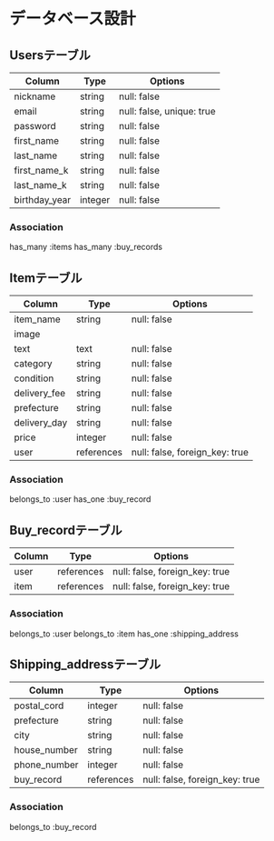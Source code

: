 # データベース設計

## Usersテーブル

| Column        | Type    | Options                   |
|---------------|---------|---------------------------|
| nickname      | string  | null: false               |
| email         | string  | null: false, unique: true |
| password      | string  | null: false               |
| first_name    | string  | null: false               |
| last_name     | string  | null: false               |
| first_name_k  | string  | null: false               |
| last_name_k   | string  | null: false               |
| birthday_year | integer | null: false               |

### Association
has_many :items
has_many :buy_records

## Itemテーブル

| Column          | Type       | Options                        |
|-----------------|------------|--------------------------------|
| item_name       | string     | null: false                    |
| image           |            |                                |
| text            | text       | null: false                    |
| category        | string     | null: false                    |
| condition       | string     | null: false                    |
| delivery_fee    | string     | null: false                    |
| prefecture      | string     | null: false                    |
| delivery_day    | string     | null: false                    |
| price           | integer    | null: false                    |
| user            | references | null: false, foreign_key: true |


### Association
belongs_to :user
has_one :buy_record

## Buy_recordテーブル

| Column | Type       | Options                        |
|--------|------------|--------------------------------|
| user   | references | null: false, foreign_key: true |
| item   | references | null: false, foreign_key: true |


### Association
belongs_to :user
belongs_to :item
has_one :shipping_address

## Shipping_addressテーブル

| Column       | Type       | Options                        |
|--------------|------------|--------------------------------|
| postal_cord  | integer    | null: false                    |
| prefecture   | string     | null: false                    |
| city         | string     | null: false                    |
| house_number | string     | null: false                    |
| phone_number | integer    | null: false                    |
| buy_record   | references | null: false, foreign_key: true |


### Association
belongs_to :buy_record
